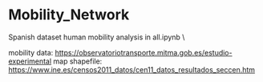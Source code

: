 # Mobility_Network
Spanish dataset human mobility analysis in all.ipynb \\


mobility data: https://observatoriotransporte.mitma.gob.es/estudio-experimental
map shapefile: https://www.ine.es/censos2011_datos/cen11_datos_resultados_seccen.htm


